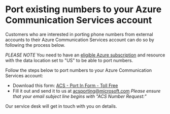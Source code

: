 # Port existing numbers to your Azure Communication Services account

Customers who are interested in porting phone numbers from external accounts to their Azure Communication Services account can do so by following the process below. 

*PLEASE NOTE* You need to have an [eligible Azure subscription](https://docs.microsoft.com/azure/communication-services/concepts/telephony-sms/plan-solution#azure-subscriptions-eligibility) and resource with the data location set to "US" to be able to port numbers. 

Follow the steps below to port numbers to your Azure Communication Services account:
- Download this form: [ACS - Port In Form - Toll Free]()
- Fill it out and send it to us at acsporting@microsoft.com  *Please ensure that your email subject line begins with "ACS Number Request:"* 

Our service desk will get in touch with you on details. 

